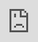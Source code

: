 

![Profile](https://Visitor-badge.glitch.me/badge?page_id=akshitadixit.akshitadixit-gh-visitors)
[![GitHub stars](https://img.shields.io/github/stars/akshitadixit.svg?style=social&label=Star&maxAge=2592000)](https://GitHub.com/akshitadixit/stargazers/)
[![Tweeting](https://img.shields.io/twitter/url/http/shields.io.svg?style=plastic)](https://twitter.com/plastic96_)
[![LinkedIn][linkedin-shield]][linkedin-url]

| GitHub Stats | GitHub Streak|
| ----|-----|
| ![Akshita's GitHub stats](https://github-readme-stats.vercel.app/api?username=akshitadixit)| ![GitHub Streak](https://github-readme-streak-stats.herokuapp.com/?user=akshitadixit&theme=tokyonight)|

| Languages | Trophies|
| ----|-----|
| ![Top Langs](https://github-readme-stats.vercel.app/api/top-langs/?username=akshitadixit&layout=compact&theme=vision-friendly-dark)<!--&langs_count=6)-->
| <div><div style="position: relative; width: 100%; height: 0; padding-top: 58.8235%;
 padding-bottom: 48px; box-shadow: 0 2px 8px 0 rgba(63,69,81,0.16); margin-top: 1.6em; margin-bottom: 0.9em; overflow: hidden;
 border-radius: 8px; will-change: transform;">
  <iframe style="position: absolute; width: 100%; height: 100%; top: 0; left: 0; border: none; padding: 0;margin: 0;"
    src="https:&#x2F;&#x2F;www.canva.com&#x2F;design&#x2F;DAEYjT71Sy4&#x2F;view?embed">
  </iframe>
</div>
<a href="https:&#x2F;&#x2F;www.canva.com&#x2F;design&#x2F;DAEYjT71Sy4&#x2F;view?utm_content=DAEYjT71Sy4&amp;utm_campaign=designshare&amp;utm_medium=embeds&amp;utm_source=link" target="_blank" rel="noopener">Plastic</a> by 436 2019 </div> |


[linkedin-shield]: https://img.shields.io/badge/-LinkedIn-black.svg?style=plastic&logo=linkedin&colorB=darkblue
[linkedin-url]: https://www.linkedin.com/in/akshitadixit/
